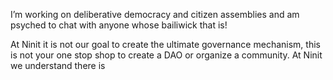I’m working on deliberative democracy and citizen assemblies and am psyched to chat with anyone whose bailiwick that is!

At Ninit it is not our goal to create the ultimate governance mechanism, this is not your one stop shop to create a DAO or organize a community.
At Ninit we understand there is 